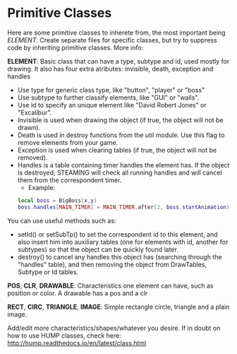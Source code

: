 # Primitive Classes

Here are some primitive classes to inherete from, the most important being *ELEMENT*. Create separate files for specific classes, but try to suppress code by inheriting primitive classes. More info:

**ELEMENT**:
Basic class that can have a type, subtype and id, used mostly for drawing.
It also has four extra atributes: invisible, death, exception and handles
 - Use type for generic class type, like "button", "player" or "boss"
 - Use subtype to further classify elements, like "GUI" or "walls".
 - Use id to specify an unique element like "David Robert Jones" or "Excalibur".
 - Invisible is used when drawing the object (if true, the object will not be drawn).
 - Death is used in destroy functions from the *util* module. Use this flag to remove elements from your game.
 - Exception is used when clearing tables (if true, the object will not be removed).
 - Handles is a table containing timer handles the element has. If the object is destroyed, STEAMING will check all running handles and will cancel them from the correspondent timer.
    - Example:
    ```lua
    local boss = BigBoss(x,y)
    boss.handles[MAIN_TIMER] = MAIN_TIMER.after(2, boss.startAnimation)
    ```
 You can use useful methods such as:
 - setId() or setSubTp() to set the correspondent id to this element, and also insert him into auxiliary tables (one for elements with id, another for subtypes) so that the object can be quickly found later.
 - destroy() to cancel any handles this object has (searching through the "handles" table), and then removing the object from DrawTables, Subtype or Id tables.

 **POS**, **CLR**, **DRAWABLE**:
Characteristics one element can have, such as position or color. A drawable has a pos and a clr

**RECT**, **CIRC**, **TRIANGLE**, **IMAGE**:
Simple rectangle circle, triangle and a plain image.


Add/edit more characteristics/shapes/whatever you desire. If in doubt on how to use HUMP classes, check here:
http://hump.readthedocs.io/en/latest/class.html
